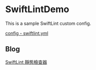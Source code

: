 # SwiftLintDemo

This is a sample SwiftLint custom config.

[config - swiftlint.yml](swiftlint.yml)

## Blog

[SwiftLint 靜態檢查器](https://pinkpika.github.io/pinkblog/2022/02/01/SwiftLint-%E9%9D%9C%E6%85%8B%E6%AA%A2%E6%9F%A5%E5%99%A8/)